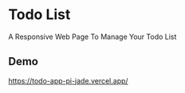 
# Todo List 

A Responsive Web Page To Manage Your Todo List 


## Demo

https://todo-app-pi-jade.vercel.app/
